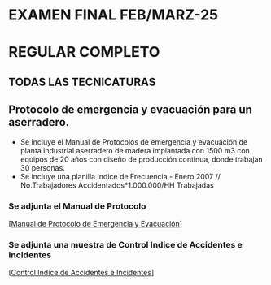    # EXAMEN FINAL FEB/MARZ-25
   # REGULAR COMPLETO
   ## TODAS LAS TECNICATURAS
   
   ## Protocolo de emergencia y evacuación para un aserradero.

   * Se incluye el Manual de Protocolos de emergencia y evacuación de planta industrial aserradero de madera implantada con 1500 m3 con equipos de 20 años con diseño de producción continua, donde trabajan 30 personas.
   * Se incluye una planilla Indice de Frecuencia - Enero 2007 // No.Trabajadores Accidentados*1.000.000/HH Trabajadas
   
   ### Se adjunta el Manual de Protocolo
   [[Manual de Protocolo de Emergencia y Evacuación](https://docs.google.com/document/d/12Aa4dgvFDAnPTi21HT0OsJOu1rh6RzbDui-GVYsmmVk/edit?usp=sharing)]
   
   ### Se adjunta una muestra de Control Indice de Accidentes e Incidentes
   [[Control Indice de Accidentes e Incidentes](https://docs.google.com/spreadsheets/d/1FLFhyY0p-UCbIk22gye6eBs0k8JE51Tx1hJtiWJGdXM/edit?usp=sharing)]
   
  
